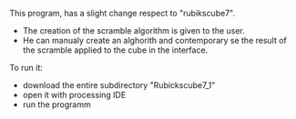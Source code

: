 
This program, has a slight change respect to "rubikscube7".

- The creation of the scramble algorithm is given to the user.
- He can manualy create an alghorith and contemporary se the result of the scramble applied to the cube in the interface.

To run it:
- download the entire subdirectory "Rubickscube7_1"
- open it with processing IDE
- run the programm
